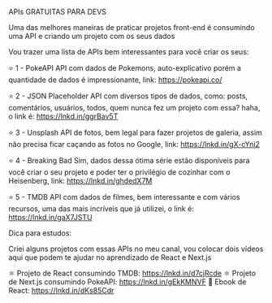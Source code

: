 APIs GRATUITAS PARA DEVS

Uma das melhores maneiras de praticar projetos front-end é consumindo uma API e criando um projeto com os seus dados

Vou trazer uma lista de APIs bem interessantes para você criar os seus:

⭐ 1 - PokeAPI
API com dados de Pokemons, auto-explicativo porém a quantidade de dados é impressionante, link: https://pokeapi.co/

⭐ 2 - JSON Placeholder
API com diversos tipos de dados, como: posts, comentários, usuários, todos, quem nunca fez um projeto com essa? haha, o link é: https://lnkd.in/ggrBav5T

⭐ 3 - Unsplash
API de fotos, bem legal para fazer projetos de galeria, assim não precisa ficar caçando as fotos no Google, link: https://lnkd.in/gX-cYni2

⭐ 4 - Breaking Bad
Sim, dados dessa ótima série estão disponíveis para você criar o seu projeto e poder ter o privilégio de cozinhar com o Heisenberg, link: https://lnkd.in/ghdedX7M

⭐ 5 - TMDB
API com dados de filmes, bem interessante e com vários recursos, uma das mais incríveis que já utilizei, o link é: https://lnkd.in/gaX7JSTU

Dica para estudos:

Criei alguns projetos com essas APIs no meu canal, vou colocar dois vídeos aqui que podem te ajudar no aprendizado de React e Next.js

⚛ Projeto de React consumindo TMDB: https://lnkd.in/d7cjRcde
⚛ Projeto de Next.js consumindo PokeAPI: https://lnkd.in/gEkKMNVF
📘 Ebook de React: https://lnkd.in/dKs85Cdr